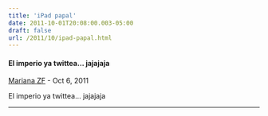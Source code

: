 ```yaml
---
title: 'iPad papal'
date: 2011-10-01T20:08:00.003-05:00
draft: false
url: /2011/10/ipad-papal.html
---
```


#### El imperio ya twittea... jajajaja
[Mariana ZF](https://draft.blogger.com/profile/08431422738223615874 "noreply@blogger.com") - <time datetime="2011-10-01T22:38:29.570-05:00">Oct 6, 2011</time>

El imperio ya twittea... jajajaja
<hr />
